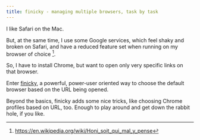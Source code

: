 ```yaml
---
title: finicky - managing multiple browsers, task by task
---
```


I like Safari on the Mac.

But, at the same time, I use some Google services, which feel shaky and broken on Safari, and have a reduced feature set when running on my browser of choice [^1].

So, I have to install Chrome, but want to open only very specific links on that browser. 

Enter [finicky](https://github.com/johnste/finicky), a powerful, power-user oriented way to choose the default browser based on the URL being opened.

Beyond the basics, finicky adds some nice tricks, like choosing Chrome profiles based on URL, too. Enough to play around and get down the rabbit hole, if you like.

[^1]: https://en.wikipedia.org/wiki/Honi_soit_qui_mal_y_pense

